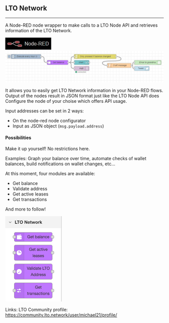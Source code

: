 ## LTO Network
---
A Node-RED node wrapper to make calls to a LTO Node API and retrieves information of the LTO Network.

<img src="https://raw.githubusercontent.com/justmvg/node-red-contrib-lto-network/master/readme/node-red.jpg" />
<img src="https://raw.githubusercontent.com/justmvg/node-red-contrib-lto-network/master/readme/2.jpg" />

It allows you to easily get LTO Network information in your Node-RED flows. Output of the nodes result in JSON format just like the LTO Node API does
Configure the node of your choise which offers API usage.

Input addresses can be set in 2 ways:
- On the node-red node configurator
- Input as JSON object (`msg.payload.address`)

#### Possibilities
Make it up yourself! No restrictions here.

Examples: 
Graph your balance over time, automate checks of wallet balances, build notifications on wallet changes, etc… 

At this moment, four modules are available: 
- Get balance
- Validate address
- Get active leases
- Get transactions

And more to follow!

<img src="https://raw.githubusercontent.com/justmvg/node-red-contrib-lto-network/master/readme/1.png" />

Links:
LTO Community profile: https://community.lto.network/user/michael21/profile/
